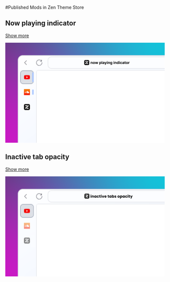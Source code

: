 #Published Mods in Zen Theme Store

## Now playing indicator

[Show more](https://github.com/benstone326/zen-mods/tree/main/%5BConfig%5D%20Now%20playing%20indicator)

![Now playing indicator cover image](https://github.com/benstone326/zen-mods/blob/main/%5BConfig%5D%20Now%20playing%20indicator/image.png)


## Inactive tab opacity

[Show more](https://github.com/benstone326/zen-mods/tree/main/%5BConfig%5D%20Inactive%20tab%20opacity)

![Inactive tab opacity cover image](https://github.com/benstone326/zen-mods/blob/main/%5BConfig%5D%20Inactive%20tab%20opacity/image.png)
